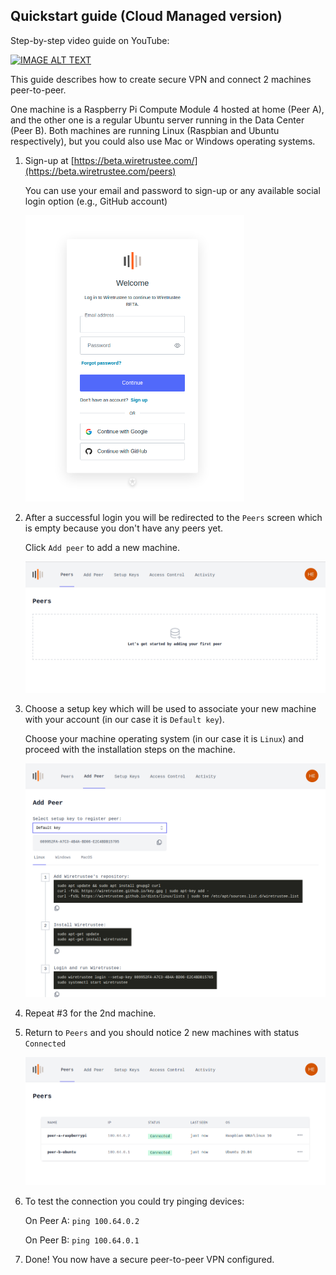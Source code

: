 ## Quickstart guide (Cloud Managed version)
Step-by-step video guide on YouTube:

[![IMAGE ALT TEXT](https://img.youtube.com/vi/cWTsGUJAUaU/0.jpg)](https://youtu.be/cWTsGUJAUaU "Wiretrustee - secure private network in less than 5 minutes")

This guide describes how to create secure VPN and connect 2 machines peer-to-peer.

One machine is a Raspberry Pi Compute Module 4 hosted at home (Peer A), and the other one is a regular Ubuntu server running in the Data Center (Peer B).
Both machines are running Linux (Raspbian and Ubuntu respectively), but you could also use Mac or Windows operating systems.

1. Sign-up at [https://beta.wiretrustee.com/](https://beta.wiretrustee.com/peers)

    You can use your email and password to sign-up or any available social login option (e.g., GitHub account)
    
    <img src="media/auth.png" alt="auth" width="350"/>

2. After a successful login you will be redirected to the ```Peers``` screen which is empty because you don't have any peers yet.
   
    Click ```Add peer``` to add a new machine.
    
    <img src="media/empty-peers.png" alt="empty-peers" width="700"/>
    
3.  Choose a setup key which will be used to associate your new machine with your account (in our case it is ```Default key```).

    Choose your machine operating system (in our case it is ```Linux```) and proceed with the installation steps on the machine.

    <img src="media/add-peer.png" alt="add-peer" width="700"/>    

4. Repeat #3 for the 2nd machine.
5. Return to ```Peers``` and you should notice 2 new machines with status ```Connected```
   
    <img src="media/peers.png" alt="peers" width="700"/>

6. To test the connection you could try pinging devices:
   
    On Peer A:
    ```ping 100.64.0.2```
    
    On Peer B:
    ```ping 100.64.0.1```
7. Done! You now have a secure peer-to-peer VPN configured.
